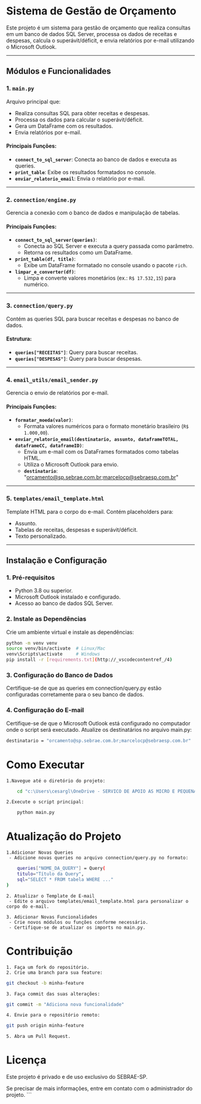 # Sistema de Gestão de Orçamento

Este projeto é um sistema para gestão de orçamento que realiza consultas em um banco de dados SQL Server, processa os dados de receitas e despesas, calcula o superávit/déficit, e envia relatórios por e-mail utilizando o Microsoft Outlook.

---

## Módulos e Funcionalidades

### 1. `main.py`
Arquivo principal que:
- Realiza consultas SQL para obter receitas e despesas.
- Processa os dados para calcular o superávit/déficit.
- Gera um DataFrame com os resultados.
- Envia relatórios por e-mail.

#### Principais Funções:
- **`connect_to_sql_server`**: Conecta ao banco de dados e executa as queries.
- **`print_table`**: Exibe os resultados formatados no console.
- **`enviar_relatorio_email`**: Envia o relatório por e-mail.

---

### 2. `connection/engine.py`
Gerencia a conexão com o banco de dados e manipulação de tabelas.

#### Principais Funções:
- **`connect_to_sql_server(queries)`**:
  - Conecta ao SQL Server e executa a query passada como parâmetro.
  - Retorna os resultados como um DataFrame.
- **`print_table(df, title)`**:
  - Exibe um DataFrame formatado no console usando o pacote `rich`.
- **`limpar_e_converter(df)`**:
  - Limpa e converte valores monetários (ex.: `R$ 17.532,15`) para numérico.

---

### 3. `connection/query.py`
Contém as queries SQL para buscar receitas e despesas no banco de dados.

#### Estrutura:
- **`queries["RECEITAS"]`**: Query para buscar receitas.
- **`queries["DESPESAS"]`**: Query para buscar despesas.

---

### 4. `email_utils/email_sender.py`
Gerencia o envio de relatórios por e-mail.

#### Principais Funções:
- **`formatar_moeda(valor)`**:
  - Formata valores numéricos para o formato monetário brasileiro (`R$ 1.000,00`).
- **`enviar_relatorio_email(destinatario, assunto, dataframeTOTAL, dataframeCC, dataframeID)`**:
  - Envia um e-mail com os DataFrames formatados como tabelas HTML.
  - Utiliza o Microsoft Outlook para envio.
  - **`destinatario`**: "orcamento@sp.sebrae.com.br;marcelocp@sebraesp.com.br"

---

### 5. `templates/email_template.html`
Template HTML para o corpo do e-mail. Contém placeholders para:
- Assunto.
- Tabelas de receitas, despesas e superávit/déficit.
- Texto personalizado.

---

## Instalação e Configuração

### 1. Pré-requisitos
- Python 3.8 ou superior.
- Microsoft Outlook instalado e configurado.
- Acesso ao banco de dados SQL Server.

### 2. Instale as Dependências
Crie um ambiente virtual e instale as dependências:
```bash
python -m venv venv
source venv/bin/activate  # Linux/Mac
venv\Scripts\activate     # Windows
pip install -r [requirements.txt](http://_vscodecontentref_/4)
```

### 3. Configuração do Banco de Dados
Certifique-se de que as queries em connection/query.py estão configuradas corretamente para o seu banco de dados.
### 4. Configuração do E-mail
Certifique-se de que o Microsoft Outlook está configurado no computador onde o script será executado.
Atualize os destinatários no arquivo main.py:
```bash
destinatario = "orcamento@sp.sebrae.com.br;marcelocp@sebraesp.com.br"
```
# Como Executar
    1.Navegue até o diretório do projeto:
```bash
    cd "c:\Users\cesargl\OneDrive - SERVICO DE APOIO AS MICRO E PEQUENAS EMPRESAS DE SAO PAULO - SEBRAE\Área de Trabalho\Orcamento"
``` 
    2.Execute o script principal:
```bash
    python main.py
```
# Atualização do Projeto
    1.Adicionar Novas Queries
     - Adicione novas queries no arquivo connection/query.py no formato:
```bash
    queries["NOME_DA_QUERY"] = Query(
    titulo="Título da Query",
    sql="SELECT * FROM tabela WHERE ..."
)
```
    2. Atualizar o Template de E-mail
     - Edite o arquivo templates/email_template.html para personalizar o corpo do e-mail.

    3. Adicionar Novas Funcionalidades
     - Crie novos módulos ou funções conforme necessário.
     - Certifique-se de atualizar os imports no main.py.

# Contribuição
    1. Faça um fork do repositório.
    2. Crie uma branch para sua feature:
```bash
git checkout -b minha-feature
```
    3. Faça commit das suas alterações:
```bash
git commit -m "Adiciona nova funcionalidade"
```
    4. Envie para o repositório remoto:
```bash
git push origin minha-feature
```
    5. Abra um Pull Request.
    
# Licença
Este projeto é privado e de uso exclusivo do SEBRAE-SP.

Se precisar de mais informações, entre em contato com o administrador do projeto. ```





